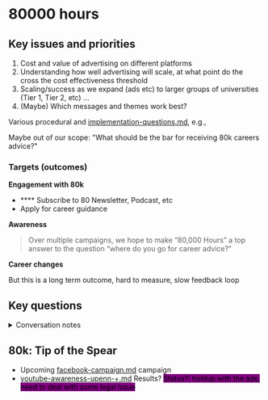 # 80000 hours

## Key issues and priorities

1. Cost and value of advertising on different platforms
2. &#x20;Understanding how well advertising will scale, at what point do the cross the cost effectiveness threshold
3. Scaling/success as we expand (ads etc) to larger groups of universities (Tier 1, Tier 2, etc) ...&#x20;
4. (Maybe) Which messages and themes work best? &#x20;

Various procedural and [implementation-questions.md](../../core-knowledge-base/marketing-implementation-and-practical-tips/implementation-questions.md "mention"), e.g.,&#x20;

Maybe out of our scope: "What should be the bar for receiving 80k careers advice?"

### Targets (outcomes)

**Engagement with 80k**

* &#x20;**** Subscribe to 80 Newsletter, Podcast, etc
* Apply for career guidance

**Awareness**&#x20;

> Over multiple campaigns, we hope to make “80,000 Hours” a top answer to the question “where do you go for career advice?”

**Career changes**

But this is a long term outcome, hard to measure, slow feedback loop



## Key questions&#x20;



<details>

<summary>Conversation notes</summary>

'What messages should we be testing'?

</details>

## 80k: Tip of the Spear

* Upcoming [facebook-campaign.md](facebook-campaign.md "mention") campaign
* [youtube-awareness-upenn-+.md](youtube-awareness-upenn-+.md "mention") Results? <mark style="background-color:purple;">Status?: holdup with the ads, need to deal with some legal issue</mark>

